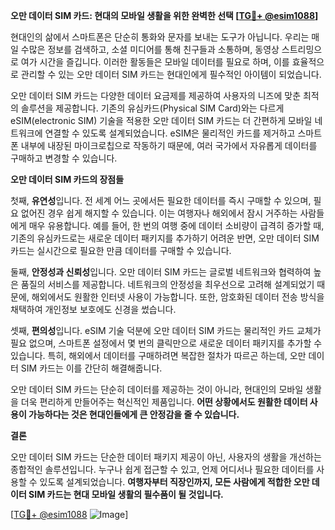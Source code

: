 **오만 데이터 SIM 카드: 현대의 모바일 생활을 위한 완벽한 선택 [[TG💪+ @esim1088](https://t.me/s/esim1088)]**

현대인의 삶에서 스마트폰은 단순히 통화와 문자를 보내는 도구가 아닙니다. 우리는 매일 수많은 정보를 검색하고, 소셜 미디어를 통해 친구들과 소통하며, 동영상 스트리밍으로 여가 시간을 즐깁니다. 이러한 활동들은 모바일 데이터를 필요로 하며, 이를 효율적으로 관리할 수 있는 오만 데이터 SIM 카드는 현대인에게 필수적인 아이템이 되었습니다.

오만 데이터 SIM 카드는 다양한 데이터 요금제를 제공하여 사용자의 니즈에 맞춘 최적의 솔루션을 제공합니다. 기존의 유심카드(Physical SIM Card)와는 다르게 eSIM(electronic SIM) 기술을 적용한 오만 데이터 SIM 카드는 더 간편하게 모바일 네트워크에 연결할 수 있도록 설계되었습니다. eSIM은 물리적인 카드를 제거하고 스마트폰 내부에 내장된 마이크로칩으로 작동하기 때문에, 여러 국가에서 자유롭게 데이터를 구매하고 변경할 수 있습니다.

**오만 데이터 SIM 카드의 장점들**

첫째, **유연성**입니다. 전 세계 어느 곳에서든 필요한 데이터를 즉시 구매할 수 있으며, 필요 없어진 경우 쉽게 해지할 수 있습니다. 이는 여행자나 해외에서 잠시 거주하는 사람들에게 매우 유용합니다. 예를 들어, 한 번의 여행 중에 데이터 소비량이 급격히 증가할 때, 기존의 유심카드로는 새로운 데이터 패키지를 추가하기 어려운 반면, 오만 데이터 SIM 카드는 실시간으로 필요한 만큼 데이터를 구매할 수 있습니다.

둘째, **안정성과 신뢰성**입니다. 오만 데이터 SIM 카드는 글로벌 네트워크와 협력하여 높은 품질의 서비스를 제공합니다. 네트워크의 안정성을 최우선으로 고려해 설계되었기 때문에, 해외에서도 원활한 인터넷 사용이 가능합니다. 또한, 암호화된 데이터 전송 방식을 채택하여 개인정보 보호에도 신경을 썼습니다.

셋째, **편의성**입니다. eSIM 기술 덕분에 오만 데이터 SIM 카드는 물리적인 카드 교체가 필요 없으며, 스마트폰 설정에서 몇 번의 클릭만으로 새로운 데이터 패키지를 추가할 수 있습니다. 특히, 해외에서 데이터를 구매하려면 복잡한 절차가 따르곤 하는데, 오만 데이터 SIM 카드는 이를 간단히 해결해줍니다.

오만 데이터 SIM 카드는 단순히 데이터를 제공하는 것이 아니라, 현대인의 모바일 생활을 더욱 편리하게 만들어주는 혁신적인 제품입니다. **어떤 상황에서도 원활한 데이터 사용이 가능하다는 것은 현대인들에게 큰 안정감을 줄 수 있습니다.**

**결론**

오만 데이터 SIM 카드는 단순한 데이터 패키지 제공이 아닌, 사용자의 생활을 개선하는 종합적인 솔루션입니다. 누구나 쉽게 접근할 수 있고, 언제 어디서나 필요한 데이터를 사용할 수 있도록 설계되었습니다. **여행자부터 직장인까지, 모든 사람에게 적합한 오만 데이터 SIM 카드는 현대 모바일 생활의 필수품이 될 것입니다.**

[[TG💪+ @esim1088](https://t.me/s/esim1088) ![Image](https://i.postimg.cc/Y0z9fWf4/image.png)]